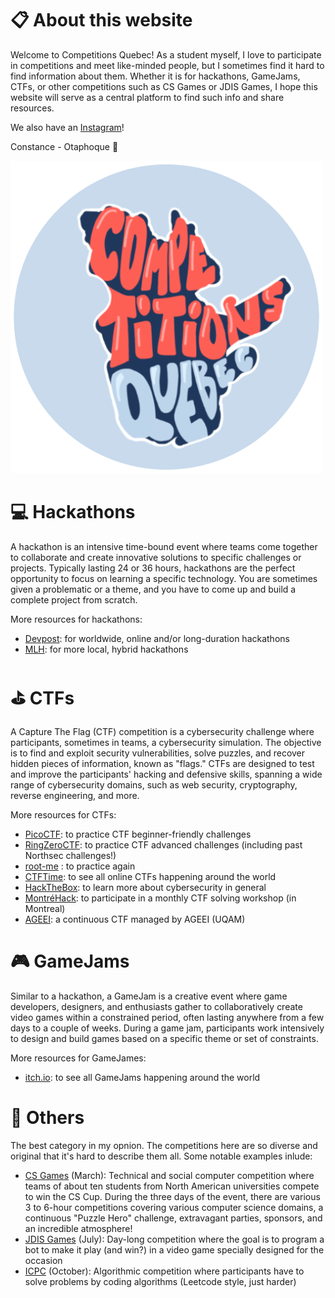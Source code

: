 # 📋 About this website

Welcome to Competitions Quebec! As a student myself, I love to participate in competitions and meet like-minded people, but I sometimes find it hard to find information about them. Whether it is for hackathons, GameJams, CTFs, or other competitions such as CS Games or JDIS Games, I hope this website will serve as a central platform to find such info and share resources. 

We also have an [Instagram](https://www.instagram.com/competitionsquebec/)!

Constance - Otaphoque 🦭

![Da logo](../static/images/logo3.png)

# 💻 Hackathons

A hackathon is an intensive time-bound event where teams come together to collaborate and create innovative solutions to specific challenges or projects. Typically lasting 24 or 36 hours, hackathons are the perfect opportunity to focus on learning a specific technology. You are sometimes given a problematic or a theme, and you have to come up and build a complete project from scratch.

More resources for hackathons:
- [Devpost](https://devpost.com/): for worldwide, online and/or long-duration hackathons
- [MLH](https://mlh.io/): for more local, hybrid hackathons

# ⛳️ CTFs

A Capture The Flag (CTF) competition is a cybersecurity challenge where participants, sometimes in teams, a cybersecurity simulation. The objective is to find and exploit security vulnerabilities, solve puzzles, and recover hidden pieces of information, known as "flags." CTFs are designed to test and improve the participants' hacking and defensive skills, spanning a wide range of cybersecurity domains, such as web security, cryptography, reverse engineering, and more.

More resources for CTFs:
- [PicoCTF](https://picoctf.org/): to practice CTF beginner-friendly challenges
- [RingZeroCTF](https://ringzer0ctf.com/): to practice CTF advanced challenges (including past Northsec challenges!)
- [root-me](https://www.root-me.org/?lang=en) : to practice again
- [CTFTime](https://ctftime.org/): to see all online CTFs happening around the world
- [HackTheBox](https://www.hackthebox.com/): to learn more about cybersecurity in general
- [MontréHack](https://montrehack.ca/): to participate in a monthly CTF solving workshop (in Montreal)
- [AGEEI](https://ctf.ageei.org): a continuous CTF managed by AGEEI (UQAM)

# 🎮 GameJams

Similar to a hackathon, a GameJam is a creative event where game developers, designers, and enthusiasts gather to collaboratively create video games within a constrained period, often lasting anywhere from a few days to a couple of weeks. During a game jam, participants work intensively to design and build games based on a specific theme or set of constraints.

More resources for GameJames:
- [itch.io](https://itch.io/jams): to see all GameJams happening around the world

# 👾 Others

The best category in my opnion. The competitions here are so diverse and original that it's hard to describe them all. Some notable examples inlude: 
- [CS Games](https://csgames.org/) (March): Technical and social computer competition where teams of about ten students from North American universities compete to win the CS Cup. During the three days of the event, there are various 3 to 6-hour competitions covering various computer science domains, a continuous "Puzzle Hero" challenge, extravagant parties, sponsors, and an incredible atmosphere!
- [JDIS Games](https://jdis.ca/) (July): Day-long competition where the goal is to program a bot to make it play (and win?) in a video game specially designed for the occasion
- [ICPC](https://na.icpc.global/nena/) (October): Algorithmic competition where participants have to solve problems by coding algorithms (Leetcode style, just harder)
